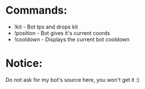 # Commands:

- !kit - Bot tps and drops kit
- !position - Bot gives it's current coords
- !cooldown - Displays the current bot cooldown

# Notice:

Do not ask for my bot's source here, you won't get it :)
